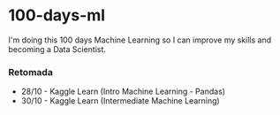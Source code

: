 # 100-days-ml

I'm doing this 100 days Machine Learning so I can improve my skills and becoming a Data Scientist.

### Retomada

- 28/10 - Kaggle Learn (Intro Machine Learning - Pandas)
- 30/10 - Kaggle Learn (Intermediate Machine Learning)

